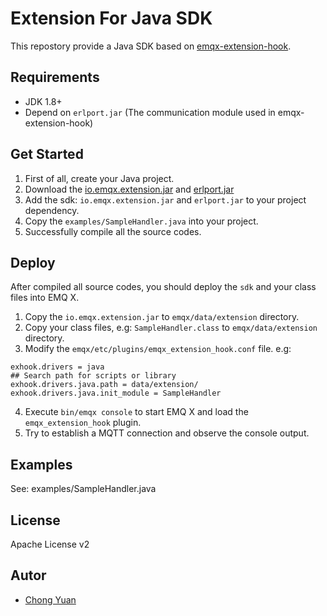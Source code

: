 # Extension For Java SDK

This repostory provide a Java SDK based on [emqx-extension-hook](https://github.com/emqx/emqx-extension-hook).

## Requirements

- JDK 1.8+
- Depend on `erlport.jar` (The communication module used in emqx-extension-hook)

## Get Started

1. First of all, create your Java project.
2. Download the [io.emqx.extension.jar](https://github.com/emqx/emqx-extension-java-sdk/releases) and [erlport.jar](https://github.com/emqx/emqx-extension-java-sdk/blob/master/deps/erlport-v1.1.1.jar)
3. Add the sdk: `io.emqx.extension.jar` and `erlport.jar` to your project dependency.
4. Copy the `examples/SampleHandler.java` into your project.
5. Successfully compile all the source codes.

## Deploy

After compiled all source codes, you should deploy the `sdk` and your class files into EMQ X.

1. Copy the `io.emqx.extension.jar` to `emqx/data/extension` directory.
2. Copy your class files, e.g: `SampleHandler.class` to `emqx/data/extension` directory.
3. Modify the `emqx/etc/plugins/emqx_extension_hook.conf` file. e.g:

```protperties
exhook.drivers = java
## Search path for scripts or library
exhook.drivers.java.path = data/extension/
exhook.drivers.java.init_module = SampleHandler
```
4. Execute `bin/emqx console` to start EMQ X and load the `emqx_extension_hook` plugin.
5. Try to establish a MQTT connection and observe the console output.

## Examples

See: examples/SampleHandler.java

## License

Apache License v2

## Autor

- [Chong Yuan](https://github.com/chongyuanyin)
